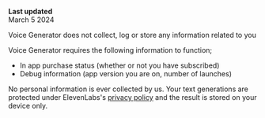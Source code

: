 **Last updated**  
March 5 2024

Voice Generator does not collect, log or store any information related to you

Voice Generator requires the following information to function;

- In app purchase status (whether or not you have subscribed)
- Debug information (app version you are on, number of launches)

No personal information is ever collected by us. Your text generations are protected under ElevenLabs's [privacy policy](https://elevenlabs.io/privacy) and the result is stored on your device only.
